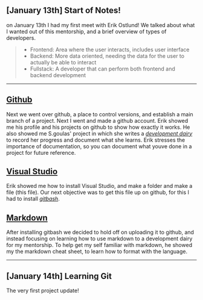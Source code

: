 ## [January 13th] Start of Notes!
on January 13th  I had my first meet with Erik Ostlund! We talked about what I wanted out of this mentorship, and a brief overview of types of developers. 

> - Frontend: Area where the user interacts, includes user interface
> - Backend: More data oriented, needing the data for the user to actually be able to interact
> - Fullstack: A developer that can perform both frontend and backend development

---
## **[Github](https://github.com/)**
Next we went over github, a place to control versions, and establish a main branch of a project. Next I went and made a github account. Erik showed me his profile and his projects on github to show how exactly it works. He also showed me S.goulas' project in which she writes a *[development dairy](https://github.com/sgoulas/pdpProject/tree/main/docs/DevelopmentDiary)* to record her progress and document what she learns. Erik stresses  the importance of documentation, so  you can document what youve done in a project for future reference.


## **[Visual Studio](https://visualstudio.microsoft.com/)**
Erik showed me how to install Visual Studio, and make a folder and make a file (this file). Our next objective was to get this file up on github, for this I had to install *[gitbash](https://git-scm.com/downloads)*.

## **[Markdown](https://www.markdownguide.org/cheat-sheet/)**
After installing gitbash we decided to hold off on uploading it to github, and instead focusing on learning how to use markdown to a development dairy for my mentorship. To help get my self familiar with markdown, he showed my the markdown cheat sheet, to learn how to format with the language. 

---
## [January 14th] Learning Git
The very first project update!
